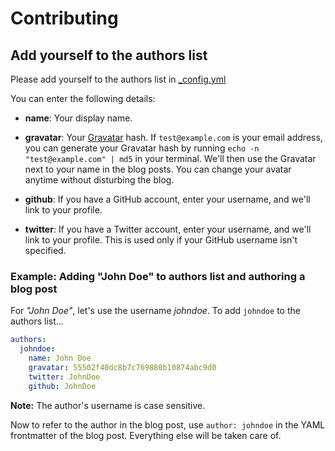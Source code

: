 # Contributing

## Add yourself to the authors list

Please add yourself to the authors list in [_config.yml](_config.yml)

You can enter the following details:

- **name**: Your display name.

- **gravatar**: Your [Gravatar](http://gravatar.com) hash. If `test@example.com`
is your email address, you can generate your Gravatar hash by running
`echo -n "test@example.com" | md5` in your terminal. We'll then use the Gravatar
next to your name in the blog posts. You can change your avatar anytime without
disturbing the blog.

- **github**: If you have a GitHub account, enter your username, and we'll link
to your profile.

- **twitter**: If you have a Twitter account, enter your username, and we'll
link to your profile. This is used only if your GitHub username isn't specified.

### Example: Adding "John Doe" to authors list and authoring a blog post

For *"John Doe"*, let's use the username *johndoe*. To add `johndoe` to the
authors list...

```yaml
authors:
  johndoe:
    name: John Doe
    gravatar: 55502f40dc8b7c769880b10874abc9d0
    twitter: JohnDoe
    github: JohnDoe
```

**Note:** The author's username is case sensitive.

Now to refer to the author in the blog post, use `author: johndoe` in the YAML
frontmatter of the blog post. Everything else will be taken care of.
